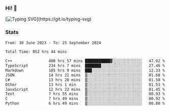 ### Hi!  👋

[![Typing SVG](https://readme-typing-svg.herokuapp.com?font=Fira+Code&pause=1000&width=435&lines=Hello!+I'm+Texiwustion.)](https://git.io/typing-svg)

### Stats

<!--START_SECTION:waka-->

```txt
From: 30 June 2023 - To: 25 September 2024

Total Time: 852 hrs 44 mins

C++                400 hrs 57 mins ███████████▓░░░░░░░░░░░░░   47.02 %
TypeScript         234 hrs 7 mins  ███████░░░░░░░░░░░░░░░░░░   27.46 %
Markdown           105 hrs 9 mins  ███░░░░░░░░░░░░░░░░░░░░░░   12.33 %
JSON               14 hrs 21 mins  ▒░░░░░░░░░░░░░░░░░░░░░░░░   01.68 %
C#                 13 hrs 28 mins  ▒░░░░░░░░░░░░░░░░░░░░░░░░   01.58 %
Other              13 hrs 1 min    ▒░░░░░░░░░░░░░░░░░░░░░░░░   01.53 %
JavaScript         12 hrs 22 mins  ▒░░░░░░░░░░░░░░░░░░░░░░░░   01.45 %
Text               7 hrs 55 mins   ▒░░░░░░░░░░░░░░░░░░░░░░░░   00.93 %
C                  7 hrs 49 mins   ▒░░░░░░░░░░░░░░░░░░░░░░░░   00.92 %
Python             6 hrs 49 mins   ▒░░░░░░░░░░░░░░░░░░░░░░░░   00.80 %
```

<!--END_SECTION:waka-->
